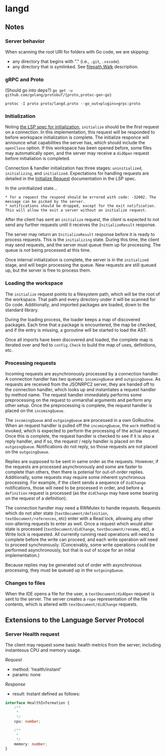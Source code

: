 # langd

## Notes

### Server behavior

When scanning the root URI for folders with Go code, we are skipping:

* any directory that begins with "." (i.e., `.git`, `.vscode`).
* any directory that is symlinked.  See [filepath.Walk](https://golang.org/pkg/path/filepath/#Walk) description.

### gRPC and Proto

(Should go into deps?)
`go get -u github.com/golang/protobuf/{proto,protoc-gen-go}`

`protoc -I proto proto/langd.proto --go_out=plugins=grpc:proto`

### Initialization

Noting [the LSP spec for initialization](https://github.com/Microsoft/language-server-protocol/blob/master/protocol.md#initialize-request), `initialize` should be the first request on a connection.  In this implementation, this request will be responded to before workspace initialization is complete.  The initialize responce will announce what capabilities the server has, which should include the `openClose` option.  If this workspace has been opened before, some files may automatically open, and the server may receive a `didOpen` request before initialiation is completed.

Connection & handler initialization has three stages: `uninitialized`, `initializing`, and `initialized`.  Expectations for handling requests are detailed in the [Initialize Request](https://github.com/Microsoft/language-server-protocol/blob/master/protocol.md#initialize-request) documentation in the LSP spec.

In the uninitialized state...

``` text
* for a request the respond should be errored with code: -32002. The message can be picked by the server.
* notifications should be dropped, except for the exit notification. This will allow the exit a server without an initialize request.
```

After the client has sent an `initialize` request, the client is expected to not send any further requests until it receives the `InitializeResult` response.

The server may return an `InitializeResult` response before it is ready to process requests.  This is the `initializing` state.  During this time, the client may send requests, and the server must queue them up for processing.  The queue is _not_ being processed at this time.

Once internal initialization is complete, the server is in the `initialized` stage, and will begin processing the queue.  New requests are still queued up, but the server is free to process them.

### Loading the workspace

The `initialize` request points to a filesystem path, which will be the root of the workspace.  That path and every directory under it will be scanned for Go code.  Additionally, and imported packages are loaded, down to the standard library.

During the loading process, the loader keeps a map of discovered packages.  Each time that a package is encountered, the map be checked, and if the entry is missing, a goroutine will be started to load the AST.

Once all imports have been discovered and loaded, the complete map is iterated over and fed to `config.Check` to build the map of uses, definitions, etc.

### Processing requests

Incoming requests are asynchronously processed by a connection handler.  A connection handler has two queues: `incomingQueue` and `outgoingQueue`. As requests are received from the JSONRPC2 server, they are handed off to the connection handler, which looks up and instantiates a request handler by method name. The request handler immediately performs some preprocessing on the request to unmarshal arguments and perform any other setup. Once the preprocessing is complete, the request handler is placed on the `incomingQueue`.

The `incomingQueue` and `outgoingQueue` are processed in a own GoRoutine. When an request handler is pulled off the `incomingQueue`, the `work` method is invoked, which is expected to perform the processing of the actual request. Once this is complete, the request handler is checked to see if it is also a reply handler, and if so, the request / reply handler is placed on the `outgoingQueue`. Notifications do not reply, so those requests are not placed on the `outgoingQueue`.

Replies are supposed to be sent in same order as the requests. However, if the requests are processed asynchronously and some are faster to complete than others, then there is potenial for out-of-order replies. Additionally, some requests may require some inherent synchronous processing. For example, if the client sends a sequence of `didChange` notifications, those will need to be processed in order, and before a `definition` request is processed (as the `didChange` may have some bearing on the request of a definition).

The connection handler may need a RWMutex to handle requests. Requests which do not alter state (`textDocument/definition`, `textDocument/references`, etc) enter with a Read lock, allowing any other non-altering requests to enter as well. Once a request which would alter state is processed (`textDocument/didChange`, `textDocument/rename`, etc), a Write lock is requested. All currently running read operations will need to complete before the write can proceed, and each write operation will need to proceed synchronously. (Conceivably, some write operations could be performed asynchronously, but that is out of scope for an initial implementation.)

Because replies may be generated out of order with asynchronous processing, they must be queued up in the `outgoingQueue`.

### Changes to files

When the IDE opens a file for the user, a `textDocument/didOpen` request is sent to the server.  The server creates a `rope` representation of the file contents, which is altered with `textDocument/didChange` requests.

## Extensions to the Language Server Protocol

### Server Health request

The client may request some basic health metrics from the server; including instanteous CPU and memory usage.

_Request_

* method: 'health/instant'
* params: none

_Response_

* result: Instant defined as follows:

``` typescript
interface HealthInformation {
	/**
	 *
	 */
	cpu: number;

	/**
	 *
	 */
	memory: number;
}

```

